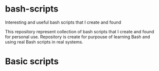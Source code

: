 # bash-scripts
Interesting and useful bash scripts that I create and found

This repository represent collection of bash scripts that I create and found for personal use. Repository is create for purpouse of learning Bash and using real Bash scripts in real systems.

# Basic scripts
